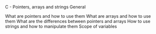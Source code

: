 C - Pointers, arrays and strings General

What are pointers and how to use them
What are arrays and how to use them
What are the differences between pointers and arrays
How to use strings and how to manipulate them
Scope of variables

